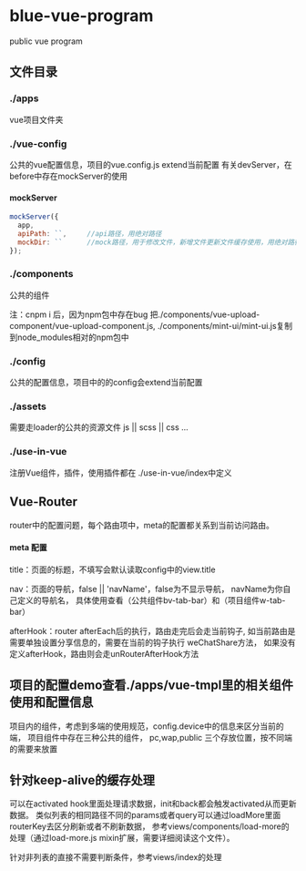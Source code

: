 # blue-vue-program
public vue program 

## 文件目录

### ./apps 
vue项目文件夹

### ./vue-config 
公共的vue配置信息，项目的vue.config.js extend当前配置
有关devServer，在before中存在mockServer的使用

#### mockServer
```javascript
mockServer({
  app,
  apiPath: ``,     //api路径，用绝对路径
  mockDir: ``      //mock路径，用于修改文件，新增文件更新文件缓存使用，用绝对路径
});
```

### ./components 
公共的组件

注：cnpm i 后，因为npm包中存在bug
把./components/vue-upload-component/vue-upload-component.js,
./components/mint-ui/mint-ui.js复制到node_modules相对的npm包中

### ./config
公共的配置信息，项目中的的config会extend当前配置

### ./assets
需要走loader的公共的资源文件 js || scss || css ...

### ./use-in-vue
注册Vue组件，插件，使用插件都在 ./use-in-vue/index中定义

## Vue-Router
router中的配置问题，每个路由项中，meta的配置都关系到当前访问路由。

#### meta 配置

title：页面的标题，不填写会默认读取config中的view.title

nav：页面的导航，false || 'navName'，false为不显示导航，
navName为你自己定义的导航名，
具体使用查看（公共组件bv-tab-bar）和（项目组件w-tab-bar）

afterHook：router afterEach后的执行，路由走完后会走当前钩子,
如当前路由是需要单独设置分享信息的，需要在当前的钩子执行 weChatShare方法，
如果没有定义afterHook，路由则会走unRouterAfterHook方法

## 项目的配置demo查看./apps/vue-tmpl里的相关组件使用和配置信息

项目内的组件，考虑到多端的使用规范，config.device中的信息来区分当前的端，
项目组件中存在三种公共的组件， pc,wap,public 三个存放位置，按不同端的需要来放置


## 针对keep-alive的缓存处理

可以在activated hook里面处理请求数据，init和back都会触发activated从而更新数据。
类似列表的相同路径不同的params或者query可以通过loadMore里面routerKey去区分刷新或者不刷新数据，
参考views/components/load-more的处理（通过load-more.js mixin扩展，需要详细阅读这个文件）。

针对非列表的直接不需要判断条件，参考views/index的处理






















